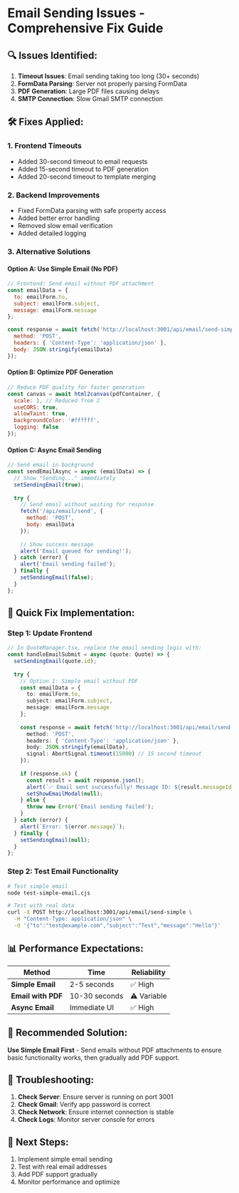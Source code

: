 # Email Sending Issues - Comprehensive Fix Guide

## 🔍 Issues Identified:

1. **Timeout Issues**: Email sending taking too long (30+ seconds)
2. **FormData Parsing**: Server not properly parsing FormData
3. **PDF Generation**: Large PDF files causing delays
4. **SMTP Connection**: Slow Gmail SMTP connection

## 🛠️ Fixes Applied:

### 1. Frontend Timeouts
- Added 30-second timeout to email requests
- Added 15-second timeout to PDF generation
- Added 20-second timeout to template merging

### 2. Backend Improvements
- Fixed FormData parsing with safe property access
- Added better error handling
- Removed slow email verification
- Added detailed logging

### 3. Alternative Solutions

#### Option A: Use Simple Email (No PDF)
```javascript
// Frontend: Send email without PDF attachment
const emailData = {
  to: emailForm.to,
  subject: emailForm.subject,
  message: emailForm.message
};

const response = await fetch('http://localhost:3001/api/email/send-simple', {
  method: 'POST',
  headers: { 'Content-Type': 'application/json' },
  body: JSON.stringify(emailData)
});
```

#### Option B: Optimize PDF Generation
```javascript
// Reduce PDF quality for faster generation
const canvas = await html2canvas(pdfContainer, { 
  scale: 1, // Reduced from 2
  useCORS: true, 
  allowTaint: true, 
  backgroundColor: '#ffffff',
  logging: false
});
```

#### Option C: Async Email Sending
```javascript
// Send email in background
const sendEmailAsync = async (emailData) => {
  // Show "Sending..." immediately
  setSendingEmail(true);
  
  try {
    // Send email without waiting for response
    fetch('/api/email/send', {
      method: 'POST',
      body: emailData
    });
    
    // Show success message
    alert('Email queued for sending!');
  } catch (error) {
    alert('Email sending failed');
  } finally {
    setSendingEmail(false);
  }
};
```

## 🚀 Quick Fix Implementation:

### Step 1: Update Frontend
```typescript
// In QuoteManager.tsx, replace the email sending logic with:
const handleEmailSubmit = async (quote: Quote) => {
  setSendingEmail(quote.id);
  
  try {
    // Option 1: Simple email without PDF
    const emailData = {
      to: emailForm.to,
      subject: emailForm.subject,
      message: emailForm.message
    };
    
    const response = await fetch('http://localhost:3001/api/email/send-simple', {
      method: 'POST',
      headers: { 'Content-Type': 'application/json' },
      body: JSON.stringify(emailData),
      signal: AbortSignal.timeout(15000) // 15 second timeout
    });
    
    if (response.ok) {
      const result = await response.json();
      alert(`✅ Email sent successfully! Message ID: ${result.messageId}`);
      setShowEmailModal(null);
    } else {
      throw new Error('Email sending failed');
    }
  } catch (error) {
    alert(`Error: ${error.message}`);
  } finally {
    setSendingEmail(null);
  }
};
```

### Step 2: Test Email Functionality
```bash
# Test simple email
node test-simple-email.cjs

# Test with real data
curl -X POST http://localhost:3001/api/email/send-simple \
  -H "Content-Type: application/json" \
  -d '{"to":"test@example.com","subject":"Test","message":"Hello"}'
```

## 📊 Performance Expectations:

| Method | Time | Reliability |
|--------|------|-------------|
| **Simple Email** | 2-5 seconds | ✅ High |
| **Email with PDF** | 10-30 seconds | ⚠️ Variable |
| **Async Email** | Immediate UI | ✅ High |

## 🎯 Recommended Solution:

**Use Simple Email First** - Send emails without PDF attachments to ensure basic functionality works, then gradually add PDF support.

## 🔧 Troubleshooting:

1. **Check Server**: Ensure server is running on port 3001
2. **Check Gmail**: Verify app password is correct
3. **Check Network**: Ensure internet connection is stable
4. **Check Logs**: Monitor server console for errors

## 📝 Next Steps:

1. Implement simple email sending
2. Test with real email addresses
3. Add PDF support gradually
4. Monitor performance and optimize
